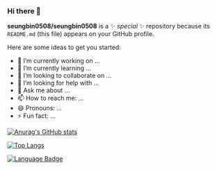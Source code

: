 ### Hi there 👋


**seungbin0508/seungbin0508** is a ✨ _special_ ✨ repository because its `README.md` (this file) appears on your GitHub profile.

Here are some ideas to get you started:

- 🔭 I’m currently working on ...
- 🌱 I’m currently learning ...
- 👯 I’m looking to collaborate on ...
- 🤔 I’m looking for help with ...
- 💬 Ask me about ...
- 📫 How to reach me: ...
- 😄 Pronouns: ...
- ⚡ Fun fact: ...

[![Anurag's GitHub stats](https://github-readme-stats.vercel.app/api?username=seungbin0508)](https://github.com/anuraghazra/github-readme-stats)

[![Top Langs](https://github-readme-stats.vercel.app/api/top-langs/?username=seungbin0508)](https://github.com/anuraghazra/github-readme-stats)

[![Language Badge](https://img.shields.io/badge/Languages-Korean,English-brightgreen)](https://img.shields.io/badge/Languages-Korean,English-brightgreen)